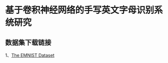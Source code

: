 # 基于卷积神经网络的手写英文字母识别系统研究

## 数据集下载链接

1、[The EMNIST Dataset](https://www.nist.gov/itl/products-and-services/emnist-dataset)
